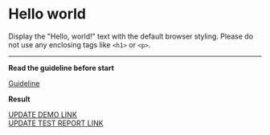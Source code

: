 # Hello world

Display the "Hello, world!" text with the default browser styling. Please do not 
use any enclosing tags like `<h1>` or `<p>`.
___

**Read the guideline before start**

[Guideline](https://mate-academy.github.io/layout_task-guideline/)

**Result**

[UPDATE DEMO LINK](https://olesyamogil.github.io/layout_hello-world/) <br>
[UPDATE TEST REPORT LINK](https://olesyamogil.github.io/layout_hello-world/report/html_report/)
